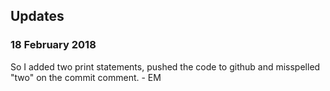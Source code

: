 
## Updates

### 18 February 2018
So I added two print statements, pushed the code to github and misspelled "two" on the commit comment.  - EM